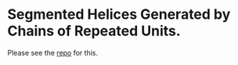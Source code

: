 # Segmented Helices Generated by Chains of Repeated Units.

Please see the [repo](https://github.com/PubInv/segmented-helixes) for this.
